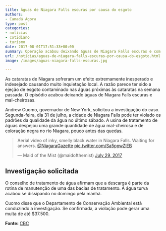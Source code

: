 ```yaml
---
title: Águas de Niagara Falls escuras por causa do esgoto
authors:
- Canadá Agora
type: post
categories:
- noticias
- cotidiano
- turismo
date: 2017-08-01T17:51:33+00:00
summary: Operação acabou deixando águas de Niagara Falls escuras e com mal-cheiro, deixando moradores e visitantes extremamente incomodados.
url: /noticias/aguas-de-niagara-falls-escuras-por-causa-do-esgoto.html
image: /images/aguas-niagara-falls-escuras.jpg

---
```

As cataratas de Niagara sofreram um efeito extremamente inesperado e indesejado causando muito inquietação local. A razão parece ter sido a ejeção de esgoto contaminado nas águas próximas às cataratas na semana passada. O episódio acabou deixando águas de Niagara Falls escuras e mal-cheirosas.

Andrew Cuomo, governador de New York, solicitou a investigação do caso. Segunda-feira, dia 31 de julho, a cidade de Niagara Falls pode ter violado os padrões da qualidade da água no último sábado. A usina de tratamento de águas despejou uma grande quantidade de água mal-cheirosa e de coloração negra no rio Niagara, pouco antes das quedas.

<blockquote class="twitter-tweet lazyload" data-expand="600" data-script="//platform.twitter.com/widgets.js"  data-width="550">
  <p lang="en" dir="ltr">
    Aerial video of inky, smelly black water in Niagara Falls. Waiting for answers. <a href="https://twitter.com/NiagaraGazette">@NiagaraGazette</a> <a href="https://t.co/Sa5ppwZlEB">pic.twitter.com/Sa5ppwZlEB</a>
  </p>

  <p>
    &mdash; Maid of the Mist (@maidofthemist) <a href="https://twitter.com/maidofthemist/status/891437085298655232">July 29, 2017</a>
  </p>
</blockquote>

## Investigação solicitada

O conselho de tratamento de água afirmam que a descarga é parte da rotina de manutenção de uma das bacias de tratamento. A água turva acabou se dissipando no domingo pela manhã.

Cuomo disse que o Departamento de Conservação Ambiental está conduzindo a investigação. Se confirmada, a violação pode gerar uma multa de até $37.500.

<span class="embed-youtube" style="text-align:center; display: block;"></span>

**Fonte:** <a href="http://www.cbc.ca/news/world/ny-state-pollution-niagara-falls-1.4230220" target="_blank" rel="noopener">CBC</a>